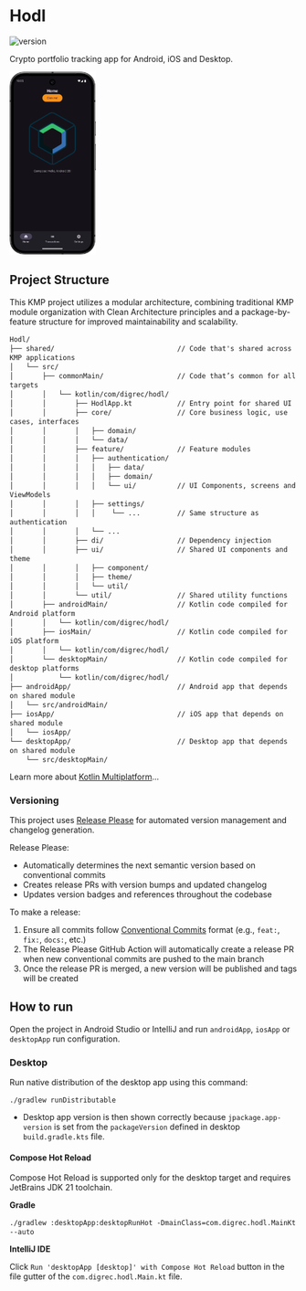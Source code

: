 # Hodl

![version](https://img.shields.io/static/v1?label=version&message=1.0.0&color=blue) <!-- x-release-please-version -->

Crypto portfolio tracking app for Android, iOS and Desktop.

<img src="HodlApp.png" alt="Hodl App Screenshot" width="30%" />

## Project Structure

This KMP project utilizes a modular architecture, combining traditional KMP module organization with
Clean Architecture principles and a package-by-feature structure for improved maintainability and scalability.

```
Hodl/
├── shared/                              // Code that's shared across KMP applications
│   └── src/
│       ├── commonMain/                  // Code that’s common for all targets
│       │   └── kotlin/com/digrec/hodl/
│       │       ├── HodlApp.kt           // Entry point for shared UI
│       │       ├── core/                // Core business logic, use cases, interfaces
│       │       │   ├── domain/
│       │       │   └── data/
│       │       ├── feature/             // Feature modules
│       │       │   ├── authentication/
│       │       │   │   ├── data/
│       │       │   │   ├── domain/
│       │       │   │   └── ui/          // UI Components, screens and ViewModels
│       │       │   ├── settings/
│       │       │   │    └── ...         // Same structure as authentication
│       │       │   └── ...
│       │       ├── di/                  // Dependency injection
│       │       ├── ui/                  // Shared UI components and theme
│       │       │   ├── component/
│       │       │   ├── theme/
│       │       │   └── util/
│       │       └── util/                // Shared utility functions
│       ├── androidMain/                 // Kotlin code compiled for Android platform
│       │   └── kotlin/com/digrec/hodl/
│       ├── iosMain/                     // Kotlin code compiled for iOS platform
│       │   └── kotlin/com/digrec/hodl/
│       └── desktopMain/                 // Kotlin code compiled for desktop platforms
│           └── kotlin/com/digrec/hodl/
├── androidApp/                          // Android app that depends on shared module
│   └── src/androidMain/
├── iosApp/                              // iOS app that depends on shared module
│   └── iosApp/
└── desktopApp/                          // Desktop app that depends on shared module
    └── src/desktopMain/
```

Learn more about [Kotlin Multiplatform](https://www.jetbrains.com/help/kotlin-multiplatform-dev/get-started.html)…

### Versioning

This project uses [Release Please](https://github.com/googleapis/release-please) for automated 
version management and changelog generation. 

Release Please:

- Automatically determines the next semantic version based on conventional commits
- Creates release PRs with version bumps and updated changelog
- Updates version badges and references throughout the codebase

To make a release:
1. Ensure all commits follow [Conventional Commits](https://www.conventionalcommits.org/) format 
(e.g., `feat:`, `fix:`, `docs:`, etc.)
2. The Release Please GitHub Action will automatically create a release PR when new conventional 
commits are pushed to the main branch
3. Once the release PR is merged, a new version will be published and tags will be created

## How to run

Open the project in Android Studio or IntelliJ and run `androidApp`, `iosApp` or `desktopApp` run configuration.

### Desktop

Run native distribution of the desktop app using this command:

```shell
./gradlew runDistributable
```

- Desktop app version is then shown correctly because `jpackage.app-version` is set from
  the `packageVersion` defined in desktop `build.gradle.kts` file.

#### Compose Hot Reload

Compose Hot Reload is supported only for the desktop target and requires JetBrains JDK 21 toolchain.

**Gradle**

```shell
./gradlew :desktopApp:desktopRunHot -DmainClass=com.digrec.hodl.MainKt --auto
```

**IntelliJ IDE**

Click `Run 'desktopApp [desktop]' with Compose Hot Reload` button in the file gutter of the `com.digrec.hodl.Main.kt` file. 
